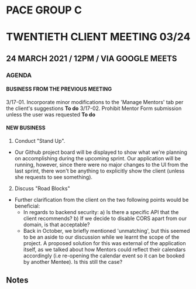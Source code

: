# PACE GROUP C

# TWENTIETH CLIENT MEETING 03/24

## 24 MARCH 2021 / 12PM / VIA GOOGLE MEETS

### AGENDA

#### BUSINESS FROM THE PREVIOUS MEETING

3/17-01. Incorporate minor modifications to the 'Manage Mentors' tab per the client's suggestions **To do**
3/17-02. Prohibit Mentor Form submission unless the user was requested **To do**

#### NEW BUSINESS

1. Conduct "Stand Up".

- Our Github project board will be displayed to show what we're planning on accomplishing during the upcoming sprint. Our application will be running, however, since there were no major changes to the UI from the last sprint, there won't be anything to explicitly show the client (unless she requests to see something).

2. Discuss "Road Blocks"

- Further clarification from the client on the two following points would be beneficial:
  - In regards to backend security: a) Is there a specific API that the client recommends? b) If we decide to disable CORS apart from our domain, is that acceptable?
  - Back in October, we briefly mentioned 'unmatching', but this seemed to be an aside to our discussion while we learnt the scope of the project. A proposed solution for this was external of the application itself, as we talked about how Mentors could reflect their calendars accordingly (i.e re-opening the calendar event so it can be booked by another Mentee). Is this still the case?

## Notes
